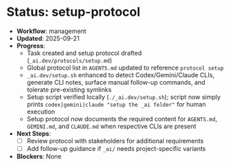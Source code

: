 # Status: setup-protocol

- **Workflow**: management
- **Updated**: 2025-09-21
- **Progress**:
  - Task created and setup protocol drafted (`_ai.dev/protocols/setup.md`)
  - Global protocol list in `AGENTS.md` updated to reference `protocol setup`
  - `_ai.dev/setup.sh` enhanced to detect Codex/Gemini/Claude CLIs, generate CLI notes, surface manual follow-up commands, and tolerate pre-existing symlinks
  - Setup script verified locally (`./_ai.dev/setup.sh`); script now simply prints `codex|gemini|claude "setup the _ai folder"` for human execution
  - Setup protocol now documents the required content for `AGENTS.md`, `GEMINI.md`, and `CLAUDE.md` when respective CLIs are present
- **Next Steps**:
  - [ ] Review protocol with stakeholders for additional requirements
  - [ ] Add follow-up guidance if `_ai/` needs project-specific variants
- **Blockers**: None
